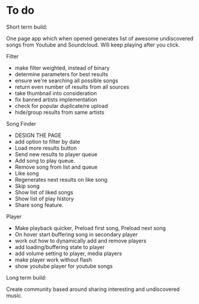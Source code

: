 # To do

Short term build:

One page app which when opened generates list of awesome undiscovered songs from Youtube and Soundcloud. Will keep playing after you click.

Filter
- make filter weighted, instead of binary
- determine parameters for best results
- ensure we're searching all possible songs
- return even number of results from all sources
- take thumbnail into consideration
- fix banned artists implementation
- check for popular duplicate/re upload
- hide/group results from same artists

Song Finder
- DESIGN THE PAGE
- add option to filter by date
- Load more results button
- Send new results to player queue
- Add song to play queue.
- Remove song from list and queue
- Like song
- Regenerates next results on like song
- Skip song
- Show list of liked songs
- Show list of play history
- Share song feature.

Player
- Make playback quicker, Preload first song, Preload next song 
- On hover start buffering song in secondary player
- work out how to dynamically add and remove players
- add loading/buffering state to player
- add volume setting to player, media players
- make player work without flash
- show youtube player for youtube songs

Long term build:

Create community based around sharing interesting and undiscovered music.